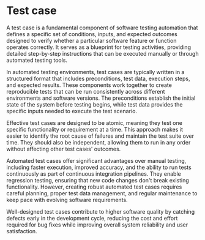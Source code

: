 # Test case

A test case is a fundamental component of software testing automation that defines a specific set of conditions, inputs, and expected outcomes designed to verify whether a particular software feature or function operates correctly. It serves as a blueprint for testing activities, providing detailed step-by-step instructions that can be executed manually or through automated testing tools.

In automated testing environments, test cases are typically written in a structured format that includes preconditions, test data, execution steps, and expected results. These components work together to create reproducible tests that can be run consistently across different environments and software versions. The preconditions establish the initial state of the system before testing begins, while test data provides the specific inputs needed to execute the test scenario.

Effective test cases are designed to be atomic, meaning they test one specific functionality or requirement at a time. This approach makes it easier to identify the root cause of failures and maintain the test suite over time. They should also be independent, allowing them to run in any order without affecting other test cases' outcomes.

Automated test cases offer significant advantages over manual testing, including faster execution, improved accuracy, and the ability to run tests continuously as part of continuous integration pipelines. They enable regression testing, ensuring that new code changes don't break existing functionality. However, creating robust automated test cases requires careful planning, proper test data management, and regular maintenance to keep pace with evolving software requirements.

Well-designed test cases contribute to higher software quality by catching defects early in the development cycle, reducing the cost and effort required for bug fixes while improving overall system reliability and user satisfaction.
